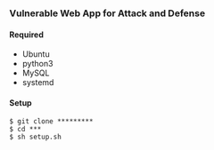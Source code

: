 ### Vulnerable Web App for Attack and Defense
#### Required
- Ubuntu
- python3
- MySQL
- systemd
#### Setup

```
$ git clone *********
$ cd ***
$ sh setup.sh
```

